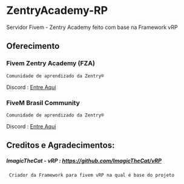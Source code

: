 # ZentryAcademy-RP
Servidor Fivem - Zentry Academy feito com base na Framework vRP


## Oferecimento

### Fivem Zentry Academy (FZA) 

    Comunidade de aprendizado da Zentry® 
    
 Discord :  [Entre Aqui](https://discord.gg/hj424bn)


### FiveM Brasil Community

    Comunidade de aprendizado da Zentry® 
    
 Discord :  [Entre Aqui](https://discord.gg/T7n4Xk)

## Creditos e Agradecimentos:
  ##### ImagicTheCat -  vRP : https://github.com/ImagicTheCat/vRP
     Criador da Framework para fivem vRP na qual é base do projeto
  
